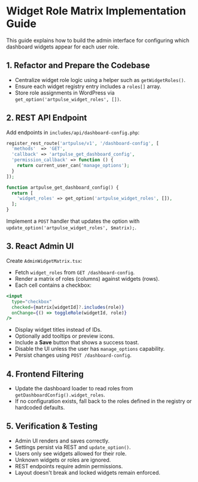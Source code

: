 # Widget Role Matrix Implementation Guide

This guide explains how to build the admin interface for configuring which dashboard widgets appear for each user role.

## 1. Refactor and Prepare the Codebase
- Centralize widget role logic using a helper such as `getWidgetRoles()`.
- Ensure each widget registry entry includes a `roles[]` array.
- Store role assignments in WordPress via `get_option('artpulse_widget_roles', [])`.

## 2. REST API Endpoint
Add endpoints in `includes/api/dashboard-config.php`:

```php
register_rest_route('artpulse/v1', '/dashboard-config', [
  'methods'  => 'GET',
  'callback' => 'artpulse_get_dashboard_config',
  'permission_callback' => function () {
    return current_user_can('manage_options');
  }
]);

function artpulse_get_dashboard_config() {
  return [
    'widget_roles' => get_option('artpulse_widget_roles', []),
  ];
}
```

Implement a `POST` handler that updates the option with `update_option('artpulse_widget_roles', $matrix);`.

## 3. React Admin UI
Create `AdminWidgetMatrix.tsx`:
- Fetch `widget_roles` from `GET /dashboard-config`.
- Render a matrix of roles (columns) against widgets (rows).
- Each cell contains a checkbox:

```jsx
<input
  type="checkbox"
  checked={matrix[widgetId]?.includes(role)}
  onChange={() => toggleRole(widgetId, role)}
/>
```

- Display widget titles instead of IDs.
- Optionally add tooltips or preview icons.
- Include a **Save** button that shows a success toast.
- Disable the UI unless the user has `manage_options` capability.
- Persist changes using `POST /dashboard-config`.

## 4. Frontend Filtering
- Update the dashboard loader to read roles from `getDashboardConfig().widget_roles`.
- If no configuration exists, fall back to the roles defined in the registry or hardcoded defaults.

## 5. Verification & Testing
- Admin UI renders and saves correctly.
- Settings persist via REST and `update_option()`.
- Users only see widgets allowed for their role.
- Unknown widgets or roles are ignored.
- REST endpoints require admin permissions.
- Layout doesn't break and locked widgets remain enforced.
